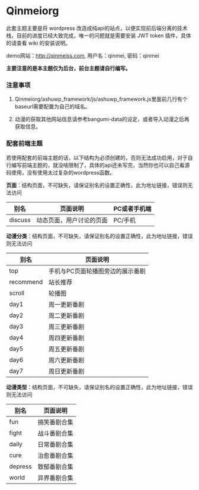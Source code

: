 # Qinmeiorg

此套主题主要是将 wordpress 改造成纯api的站点，以便实现前后端分离的技术栈，目前的进度已经大致完成，唯一的问题就是需要安装 JWT token 插件，具体的请查看 wiki 的安装说明。

demo网站：http://qinmeiss.com,  用户名：qinmei,  密码：qinmei

**主要注意的是本主题仅为后台，前台主题请自行编写。**

### 注意事项

1. Qinmeiorg/ashuwp_framework/js/ashuwp_framework.js里面前几行有个baseurl需要配置为自己的域名。

2. 动漫的获取其他网站信息请参考bangumi-data的设定，或者导入动漫之后再获取信息。


### 配套前端主题

若使用配套的前端主题的话，以下结构为必须创建的，否则无法成功启用，对于自行编写前端主题的，就没啥限制了，具体的api还未写完，当然你也可以自己看源码使用，没有使用太过复杂的wordpress函数。

**页面**：结构页面，不可缺失，请保证别名的设置正确性，此为地址链接，错误则无法访问

|    别名   | 			  	页面说明	        			|  PC或者手机端 |
| --------- | -------------------------------- | ------------ |
| discuss	  | 动态页面，用户讨论的页面	      	 | PC/手机	   |

**动漫分类**：结构页面，不可缺失，请保证别名的设置正确性，此为地址链接，错误则无法访问

|    别名   | 			  	页面说明	        			|
| --------- | -------------------------------- |
| top		    | 手机与PC页面轮播图旁边的展示番剧    |
| recommend	| 站长推荐                          |
| scroll	  | 轮播图                            |
| day1	    | 周一更新番剧                      |
| day2	    | 周二更新番剧                      |
| day3		  | 周三更新番剧                      |
| day4	    | 周四更新番剧                      |
| day5	    | 周五更新番剧                      |
| day6	    | 周六更新番剧                      |
| day7		  | 周日更新番剧                      |

**动漫类型**：结构页面，不可缺失，请保证别名的设置正确性，此为地址链接，错误则无法访问

|    别名   | 			  	页面说明	        			|
| --------- | -------------------------------- |
|fun	      | 搞笑番剧合集                      |
|fight	    | 战斗番剧合集                      |
|daily	    | 日常番剧合集                      |
|cure	      | 治愈番剧合集                      |
|depress  	| 致郁番剧合集                      |
|world	    | 异界番剧合集                      |
